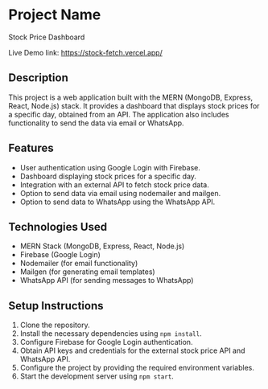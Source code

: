 # Project Name

Stock Price Dashboard

Live Demo link: https://stock-fetch.vercel.app/

## Description

This project is a web application built with the MERN (MongoDB, Express, React, Node.js) stack. It provides a dashboard that displays stock prices for a specific day, obtained from an API. The application also includes functionality to send the data via email or WhatsApp.

## Features

- User authentication using Google Login with Firebase.
- Dashboard displaying stock prices for a specific day.
- Integration with an external API to fetch stock price data.
- Option to send data via email using nodemailer and mailgen.
- Option to send data to WhatsApp using the WhatsApp API.

## Technologies Used

- MERN Stack (MongoDB, Express, React, Node.js)
- Firebase (Google Login)
- Nodemailer (for email functionality)
- Mailgen (for generating email templates)
- WhatsApp API (for sending messages to WhatsApp)

## Setup Instructions

1. Clone the repository.
2. Install the necessary dependencies using `npm install`.
3. Configure Firebase for Google Login authentication.
4. Obtain API keys and credentials for the external stock price API and WhatsApp API.
5. Configure the project by providing the required environment variables.
6. Start the development server using `npm start`.
